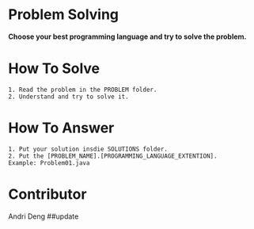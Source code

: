 # Problem Solving

**Choose your best programming language and try to solve the problem.**

# How To Solve

```
1. Read the problem in the PROBLEM folder.
2. Understand and try to solve it.
```

# How To Answer

```
1. Put your solution insdie SOLUTIONS folder.
2. Put the [PROBLEM_NAME].[PROGRAMMING_LANGUAGE_EXTENTION].
Example: Problem01.java
```

# Contributor

Andri Deng
##update
